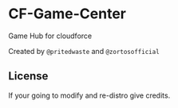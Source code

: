 # CF-Game-Center
Game Hub for cloudforce


Created by `@pritedwaste` and `@zortosofficial`


## License

If your going to modify and re-distro give credits.